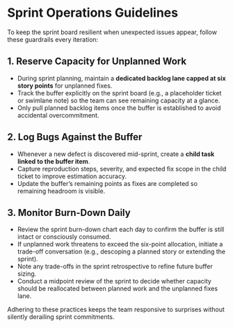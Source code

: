 # Sprint Operations Guidelines

To keep the sprint board resilient when unexpected issues appear, follow these guardrails every iteration:

## 1. Reserve Capacity for Unplanned Work
- During sprint planning, maintain a **dedicated backlog lane capped at six story points** for unplanned fixes.
- Track the buffer explicitly on the sprint board (e.g., a placeholder ticket or swimlane note) so the team can see remaining capacity at a glance.
- Only pull planned backlog items once the buffer is established to avoid accidental overcommitment.

## 2. Log Bugs Against the Buffer
- Whenever a new defect is discovered mid-sprint, create a **child task linked to the buffer item**.
- Capture reproduction steps, severity, and expected fix scope in the child ticket to improve estimation accuracy.
- Update the buffer’s remaining points as fixes are completed so remaining headroom is visible.

## 3. Monitor Burn-Down Daily
- Review the sprint burn-down chart each day to confirm the buffer is still intact or consciously consumed.
- If unplanned work threatens to exceed the six-point allocation, initiate a trade-off conversation (e.g., descoping a planned story or extending the sprint).
- Note any trade-offs in the sprint retrospective to refine future buffer sizing.
- Conduct a midpoint review of the sprint to decide whether capacity should be reallocated between planned work and the unplanned fixes lane.

Adhering to these practices keeps the team responsive to surprises without silently derailing sprint commitments.
